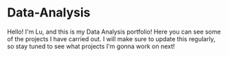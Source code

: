 # Data-Analysis

Hello! I'm Lu, and this is my Data Analysis portfolio! Here you can see some of the projects I have carried out. I will make sure to update this regularly, so stay tuned to see what projects I'm gonna work on next!
